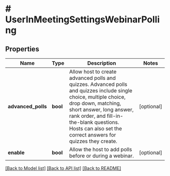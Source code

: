 # # UserInMeetingSettingsWebinarPolling

## Properties

Name | Type | Description | Notes
------------ | ------------- | ------------- | -------------
**advanced_polls** | **bool** | Allow host to create advanced polls and quizzes. Advanced polls and quizzes include single choice, multiple choice, drop down, matching, short answer, long answer, rank order, and fill-in-the-blank questions. Hosts can also set the correct answers for quizzes they create. | [optional]
**enable** | **bool** | Allow the host to add polls before or during a webinar. | [optional]

[[Back to Model list]](../../README.md#models) [[Back to API list]](../../README.md#endpoints) [[Back to README]](../../README.md)
